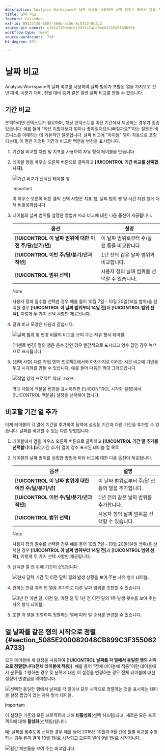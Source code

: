```yaml
---
description: Analysis Workspace의 날짜 비교를 사용하여 날짜 범위가 포함된 열을 가져오고 전년 대비, 사분기 대비, 전월 대비 등과 같은 일반 날짜 비교를 만들 수 있습니다.
title: 날짜 비교
feature: Calendar
exl-id: 08113536-658f-486b-ac56-6c531240c3c2
source-git-commit: c343a729de4cb13473a7acc04e837b5e5f69809b
workflow-type: tm+mt
source-wordcount: '729'
ht-degree: 87%

---
```


# 날짜 비교

Analysis Workspace의 날짜 비교를 사용하여 날짜 범위가 포함된 열을 가져오고 전년 대비, 사분기 대비, 전월 대비 등과 같은 일반 날짜 비교를 만들 수 있습니다.

## 기간 비교

분석하려면 컨텍스트가 필요하며, 해당 컨텍스트를 이전 기간에서 제공하는 경우가 종종 있습니다. 예를 들어 &quot;작년 이맘때보다 얼마나 좋아질까요/나빠질까요?&quot;라는 질문은 비즈니스를 이해하는 데 기본적인 질문입니다. 날짜 비교에 &quot;차이점&quot; 열이 자동으로 포함되는데, 이 열은 지정된 기간과 비교한 백분율 변경을 표시합니다.

1. 기간을 비교할 차원 및 지표를 사용하여 자유 형식 테이블을 만듭니다.
1. 테이블 행을 마우스 오른쪽 버튼으로 클릭하고 **[!UICONTROL 기간 비교를 선택합니다]**.

   ![기간 비교가 선택된 테이블 행](assets/compare-time.png)

   >[!IMPORTANT]
   >
   >이 마우스 오른쪽 버튼 클릭 선택 사항은 지표 행, 날짜 범위 행 및 시간 차원 행에 대해 비활성화됩니다.

1. 테이블의 날짜 범위를 설정한 방법에 따라 비교에 대한 다음 옵션이 제공됩니다.

   | 옵션 | 설명 |
   |---|---|
   | **[!UICONTROL 이 날짜 범위에 대한 이전 주/달/분기/년]** | 이 날짜 범위로부터 주/달 전 등을 비교합니다. |
   | **[!UICONTROL 이번 주/달/분기/년과 작년]** | 1년 전의 같은 날짜 범위와 비교합니다. |
   | **[!UICONTROL 범위 선택]** | 사용자 정의 날짜 범위를 선택할 수 있습니다. |

   >[!NOTE]
   >
   >사용자 정의 일수를 선택한 경우 예를 들어 10월 7일 - 10월 20일(14일 범위)을 선택한 경우 **[!UICONTROL 이 날짜 범위부터 14일 전]**&#x200B;과 **[!UICONTROL 범위 선택]**, 이렇게 두 가지 선택 사항만 제공됩니다.

1. 결과 비교 모양은 다음과 같습니다.

   ![날짜 범위 및 변경 비율의 비교를 보여 주는 자유 형식 테이블.](assets/compare-time-result.png)

   [퍼센트 변경] 열의 행은 음수 값인 경우 빨간색으로 표시되고 양수 값인 경우 녹색으로 표시됩니다.

1. (선택 사항) 다른 작업 영역 프로젝트에서와 마찬가지로 이러한 시간 비교에 기반을 두고 시각화를 만들 수 있습니다. 예를 들어 다음은 막대 그래프입니다.

   ![작업 영역 프로젝트 막대 그래프.](assets/compare-time-barchart.png)

   막대 차트에 백분율 변경을 표시하려면 [!UICONTROL 시각화 설정]에서 [!UICONTROL 백분율] 설정을 선택해야 합니다.

## 비교할 기간 열 추가

이제 테이블의 각 열에 기간을 추가하여 달력에 설정된 기간과 다른 기간을 추가할 수 있습니다. 날짜를 비교할 수 있는 다른 방법입니다.

1. 테이블에서 열을 마우스 오른쪽 버튼으로 클릭하고 **[!UICONTROL 기간 열 추가를 선택합니다.]**![[기간 추가] 열이 강조 표시된 테이블 열 목록 ](assets/add-time-period-column.png)

1. 테이블의 날짜 범위를 설정한 방법에 따라 비교에 대한 다음 옵션이 제공됩니다.

   | 옵션 | 설명 |
   |---|---|
   | **[!UICONTROL 이 날짜 범위에 대한 이전 주/달/분기/년]** | 이 날짜 범위로부터 주/달 전 등의 열을 추가합니다. |
   | **[!UICONTROL 이번 주/달/분기/년과 작년]** | 1년 전의 같은 날짜 범위를 추가합니다. |
   | **[!UICONTROL 범위 선택]** | 사용자 정의 날짜 범위를 선택할 수 있습니다. |

   >[!NOTE]
   >
   >사용자 정의 일수를 선택한 경우 예를 들어 10월 7일 - 10월 20일(14일 범위)을 선택한 경우 **[!UICONTROL 이 날짜 범위부터 14일 전]**&#x200B;과 **[!UICONTROL 범위 선택]**, 이렇게 두 가지 선택 사항만 제공됩니다.

1. 선택한 열 맨 위에 기간이 삽입됩니다.

   ![현재 달력 기간 및 이전 달력 월의 발생 상황을 보여 주는 자유 형식 테이블.](assets/add-time-period-column2.png)

1. 원하는 만큼 여러 번 열을 추가하고 다른 날짜 범위를 조합할 수 있습니다.

   ![1년 전 이번 달, 이전 달, 이전 달 및 1년 전 이전 달의 1주 발생 횟수를 보여 주는 자유 형식 테이블.](assets/add-time-period-column4.png)

1. 또한 각 열을 정렬하여 정렬하는 열에 따라 일 순서를 변경할 수 있습니다.

## 열 날짜를 같은 행의 시작으로 정렬 {#section_5085E200082048CB899C3F355062A733}

모든 테이블에 새 설정을 사용하여 **[!UICONTROL 날짜를 각 열에서 동일한 행의 시작으로 정렬합니다(전체 테이블에 적용)]**. 예를 들어 &quot;전체 테이블에 적용&quot;이란 테이블에서 분류를 수행하는 경우 및 분류에 대한 이 설정을 변경하는 경우 전체 테이블에 대한 설정이 변경됨을 의미합니다.

![선택한 동일한 행에서 날짜를 각 열에서 모두 시작으로 정렬하는 것을 표시하는 테이블 설정 팝업이 있는 자유 형식 테이블.](assets/date-comparison-setting.png)

>[!IMPORTANT]
>
>이 설정은 기존의 모든 프로젝트에 대해 **비활성화**(선택 취소됨)되고, 새로운 모든 프로젝트에 대해 **활성화**(선택됨)됩니다.

예: 날짜를 맞추도록 선택한 경우 예를 들어 2016년 10월과 9월 간에 월별 비교를 수행하는 경우 왼쪽 열이 10월 1일로 시작되고 오른쪽 열이 9월 1일로 시작됩니다.

![월간 백분율을 보여 주는 비교입니다.](assets/add-time-period-column3.png)

<!-- 

<p>See Jonny Moon's email from November 3. </p>

 -->
